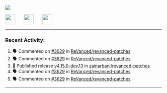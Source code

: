 <p align="left">
  <!-- Typing SVG by DenverCoder1 - https://github.com/DenverCoder1/readme-typing-svg -->
  <a href="https://github.com/DenverCoder1/readme-typing-svg">
    <img src="https://readme-typing-svg.demolab.com/?lines=Hello%2E%2E%2E;Im%20Zain;&font=Fira%20Code&center=false&width=440&height=45&color=00FFFF&vCenter=true&pause=1000&size=22" /></a>
</p>

<p align="left">
  <a href="https://www.youtube.com/@zainarbani"><img width="32px" src="https://www.freeiconspng.com/uploads/youtube-subscribe-png-youtube-subscribe-to-5.png"/></a>
  &#8287;&#8287;&#8287;&#8287;&#8287;
  <a href="mailto:zaintsyariev@gmail.com"><img width="32px" src="https://www.freeiconspng.com/uploads/email-icon--100-flat-vol-2-iconset--graphicloads-18.png"/></a>
  &#8287;&#8287;&#8287;&#8287;&#8287;
  <a href="https://t.me/AnotherZain"><img width="32px" src="https://www.freeiconspng.com/uploads/telegram-icon-1.png"></a>
</p>

---

<h3>Recent Activity:</h3>

<!-- https://github.com/jamesgeorge007/github-activity-readme -->
<!--START_SECTION:activity-->
1. 🗣 Commented on [#3629](https://github.com/ReVanced/revanced-patches/pull/3629#issuecomment-2366879147) in [ReVanced/revanced-patches](https://github.com/ReVanced/revanced-patches)
2. 🗣 Commented on [#3629](https://github.com/ReVanced/revanced-patches/pull/3629#issuecomment-2366875806) in [ReVanced/revanced-patches](https://github.com/ReVanced/revanced-patches)
3. 🚀 Published release [v4.15.0-dev.13](https://github.com/zainarbani/revanced-patches/releases/tag/v4.15.0-dev.13) in [zainarbani/revanced-patches](https://github.com/zainarbani/revanced-patches)
4. 🗣 Commented on [#3629](https://github.com/ReVanced/revanced-patches/pull/3629#issuecomment-2366748294) in [ReVanced/revanced-patches](https://github.com/ReVanced/revanced-patches)
5. 🗣 Commented on [#3629](https://github.com/ReVanced/revanced-patches/pull/3629#issuecomment-2366732182) in [ReVanced/revanced-patches](https://github.com/ReVanced/revanced-patches)
<!--END_SECTION:activity-->

---
